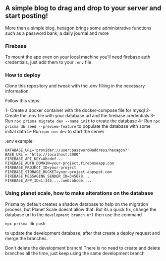 ## A simple blog to drag and drop to your server and start posting!
More than a simple blog, hexagon brings some administrative functions such as a password bank, a daily journal and more

### Firebase
To mount the app even on your local machine you'll need firebase auth credentials, just add them to your `.env` file

### How to deploy
Clone this repository and tweak with the .env filling in the necessary information.

Follow this steps:

1- Create a docker container with the docker-compose file for mysql
2- Create the .env file with your database url and the firebase credentials
3- Run `npx prisma migrate dev --name init` to create the database
4- Run `npx prisma db seed --preview-feature` to populate the database with some initial data
5- Run `npm run dev` to start the server

.env example:
```
DATABASE_URL='provider://user:password@address/hexagon?'
BASE_URL = "http://localhost:3000"
FIREBASE_API_KEY=Abcdef...
FIREBASE_AUTH_DOMAIN=your-project.firebaseapp.com
FIREBASE_PROJECT_ID=your-project
FIREBASE_STORAGE_BUCKET=your-project.appspot.com
FIREBASE_MESSAGING_SENDER_ID=345678...
FIREBASE_APP_ID=1:345....:web:abcde....
```

### Using planet scale, how to make alterations on the database
Prisma by default creates a shadow database to help on the migration process, but Planet Scale doesnt allow that. But its a quick fix, change the database url to the `development branch url` then use the command
```
npx prisma db push
```
to update the development database, after that create a deploy request and merge the branches.

Don't delete the development branch! There is no need to create and delete branches all the time, just keep using the same development branch


```
